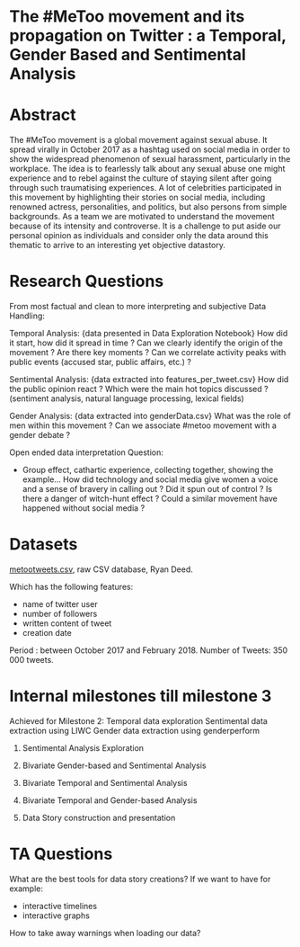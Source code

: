 # The #MeToo movement and its propagation on Twitter : a Temporal, Gender Based and Sentimental Analysis

# Abstract

The #MeToo movement is a global movement against sexual abuse. It spread virally in October 2017 as a hashtag used on social media in order to show the widespread phenomenon of sexual harassment, particularly in the workplace. The idea is to fearlessly talk about any sexual abuse one might experience and to rebel against the culture of staying silent after going through such traumatising experiences. A lot of celebrities participated in this movement by highlighting their stories on social media, including renowned actress, personalities, and politics, but also persons from simple backgrounds. As a team we are motivated to understand the movement because of its intensity and controverse. It is a challenge to put aside our personal opinion as individuals and consider only the data around this thematic to arrive to an interesting yet objective datastory. 

# Research Questions

From most factual and clean to more interpreting and subjective Data Handling: 

Temporal Analysis: 
{data presented in Data Exploration Notebook}
How did it start, how did it spread in time ? Can we clearly identify the origin of the movement ? Are there key moments ? Can we correlate activity peaks with public events (accused star, public affairs, etc.) ? 

Sentimental Analysis: 
{data extracted into features_per_tweet.csv}
How did the public opinion react ? Which were the main hot topics discussed ? (sentiment analysis, natural language processing, lexical fields)

Gender Analysis:
{data extracted into genderData.csv}
What was the role of men within this movement ? Can we associate #metoo movement with a gender debate ? 

Open ended data interpretation Question: 

- Group effect, cathartic experience, collecting together, showing the example... How did technology and social media give women a voice and a sense of bravery in calling out ? Did it spun out of control ? Is there a danger of witch-hunt effect ? Could a similar movement have happened without social media ?

# Datasets

[metootweets.csv](https://data.world/rdeeds/350k-metoo-tweets), raw CSV database, Ryan Deed.

Which has the following features:
- name of twitter user
- number of followers
- written content of tweet
- creation date

Period : between October 2017 and February 2018.
Number of Tweets: 350 000 tweets. 


# Internal milestones till milestone 3

Achieved for Milestone 2: 
Temporal data exploration
Sentimental data extraction using LIWC
Gender data extraction using genderperform

1. Sentimental Analysis Exploration 

2. Bivariate Gender-based and Sentimental Analysis 

3. Bivariate Temporal and Sentimental Analysis

4. Bivariate Temporal and Gender-based Analysis

5. Data Story construction and presentation



# TA Questions

What are the best tools for data story creations? If we want to have for example:
- interactive timelines
- interactive graphs  

How to take away warnings when loading our data? 



